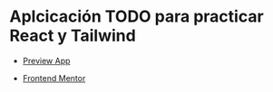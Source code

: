# Aplcicación TODO para practicar React y Tailwind

- [Preview App](https://react-todo-vite-tailwind.netlify.app/)

- [Frontend Mentor](https://www.frontendmentor.io/challenges/todo-app-Su1_KokOW)
